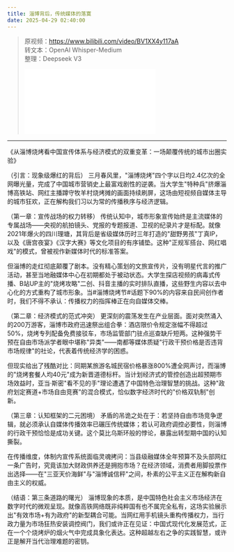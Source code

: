 ```yaml
---
title: 淄博背后，传统媒体的落寞
date: 2025-04-29 02:40:00
---
```


> 原视频：https://www.bilibili.com/video/BV1XX4y117aA<br>转文本：OpenAI Whisper-Medium<br>整理：Deepseek V3
>
> <iframe src="//player.bilibili.com/player.html?bvid=BV1XX4y117aA&autoplay=0" scrolling="no" border="0" frameborder="no" framespacing="0" allowfullscreen="true"></iframe>

---

《从淄博烧烤看中国宣传体系与经济模式的双重变革：一场颠覆传统的城市出圈实验》

（引言：现象级爆红的背后）
三月春风里，"淄博烧烤"四个字以日均2.4亿次的全网曝光量，完成了中国城市营销史上最富戏剧性的逆袭。当大学生"特种兵"挤爆淄博高铁站、网红主播蹲守牧羊村烧烤摊的画面持续刷屏，这场由短视频自媒体主导的城市狂欢，正在解构我们习以为常的传播秩序与经济逻辑。

（第一章：宣传战场的权力转移）
传统认知中，城市形象宣传始终是主流媒体的专属战场——央视的航拍镜头、党报的专题报道、卫视的纪录片才是标配。就像2021年爆火的四川理塘，其背后是省级媒体历时三年打造的"甜野男孩"丁真IP，以及《唐宫夜宴》《汉字大赛》等文化项目的有序铺垫。这种"正规军搭台、网红唱戏"的模式，曾被视作新媒体时代的标准答案。

但淄博的走红彻底颠覆了剧本。没有精心策划的文旅宣传片，没有明星代言的推广活动，甚至当地融媒体中心在初期都处于被动状态。大学生探店视频的病毒式传播、B站UP主的"烧烤攻略"二创、抖音主播的实时排队直播，这些野生内容以去中心化的方式重构了城市形象。当#淄博烧烤节#话题下90%的内容来自民间创作者时，我们不得不承认：传播权力的指挥棒正在向自媒体交棒。

（第二章：经济模式的范式冲突）
更深刻的震荡发生在产业层面。面对突然涌入的200万游客，淄博市政府迅速祭出组合拳：酒店限价令规定涨幅不得超过50%，烧烤专列配备免费接驳车，市场监管部门驻点巡查缺斤短两。这种强势干预在自由市场派学者眼中堪称"异类"——南都等媒体质疑"行政干预价格是否违背市场规律"的社论，代表着传统经济学的困惑。

但现实给出了残酷对比：同期某旅游名城民宿价格暴涨800%遭全网声讨，而淄博的"烧烤套餐人均40元"成为新晋道德标杆。当计划经济式的管控创造出超预期市场效益时，亚当·斯密"看不见的手"理论遭遇了中国特色治理智慧的挑战。这种"政府划定赛道+市场自由竞赛"的混合模式，恰似数字经济时代的"价格双轨制"创新。

（第三章：认知框架的二元困境）
矛盾的吊诡之处在于：若坚持自由市场竞争逻辑，就必须承认自媒体传播效率已碾压传统媒体；若认可政府调控必要性，则淄博的行政干预恰恰是成功关键。这个莫比乌斯环般的悖论，暴露出转型期中国的认知撕裂。

在传播维度，体制内宣传系统面临灵魂拷问：当县级融媒体全年预算不及头部网红一条广告时，究竟该加大财政供养还是拥抱市场？在经济领域，消费者用脚投票作出选择——在"三亚天价海鲜"与"淄博诚信秤"之间，朴素的公平主义正在解构新自由主义的权威。

（结语：第三条道路的曙光）
淄博现象的本质，是中国特色社会主义市场经济在数字时代的微观呈现。就像高铁网络既非纯粹国有也不属完全私有，这场实验展示出"有效市场+有为政府"的新型耦合可能。当网红用手机镜头重构传播权力，当行政力量为市场狂热安装调控阀门，我们或许正在见证：中国式现代化发展范式，正在一个个烧烤炉的烟火气中完成具象化表达。这种超越左右之争的实践智慧，或许正是解开当代治理难题的密钥。